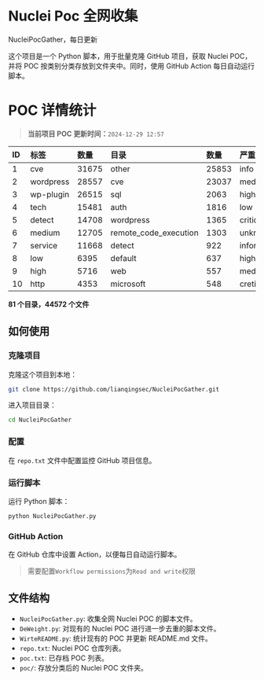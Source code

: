# Nuclei Poc 全网收集
NucleiPocGather，每日更新

这个项目是一个 Python 脚本，用于批量克隆 GitHub 项目，获取 Nuclei POC，并将 POC 按类别分类存放到文件夹中。同时，使用 GitHub Action 每日自动运行脚本。
# POC 详情统计

> **当前项目 POC 更新时间：**`2024-12-29 12:57`

| ID | 标签      | 数量 | 目录       | 数量 | 严重性   | 数量 |
|:---| :-------- | :--- | :--------- | :--- | :------- | :--- |
| 1 | cve | 31675 | other | 25853 | info | 20549 |
| 2 | wordpress | 28557 | cve | 23037 | medium | 17178 |
| 3 | wp-plugin | 26515 | sql | 2063 | high | 11623 |
| 4 | tech | 15481 | auth | 1816 | low | 7459 |
| 5 | detect | 14708 | wordpress | 1365 | critical | 5870 |
| 6 | medium | 12705 | remote_code_execution | 1303 | unknown | 62 |
| 7 | service | 11668 | detect | 922 | informative | 18 |
| 8 | low | 6395 | default | 637 | hight | 15 |
| 9 | high | 5716 | web | 557 | meduim | 10 |
| 10 | http | 4353 | microsoft | 548 | cretical | 2 |

**81 个目录，44572 个文件**
## 如何使用

### 克隆项目

克隆这个项目到本地：

```bash
git clone https://github.com/lianqingsec/NucleiPocGather.git
```

进入项目目录：

```bash
cd NucleiPocGather
```

### 配置

在 `repo.txt` 文件中配置监控 GitHub 项目信息。

### 运行脚本

运行 Python 脚本：

```bash
python NucleiPocGather.py
```

### GitHub Action

在 GitHub 仓库中设置 Action，以便每日自动运行脚本。

> 需要配置`Workflow permissions`为`Read and write`权限

## 文件结构

- `NucleiPocGather.py`: 收集全网 Nuclei POC 的脚本文件。
- `DeWeight.py`: 对现有的 Nuclei POC 进行进一步去重的脚本文件。
- `WirteREADME.py`: 统计现有的 POC 并更新 README.md 文件。
- `repo.txt`: Nuclei POC 仓库列表。
- `poc.txt`: 已存档 POC 列表。
- `poc/`: 存放分类后的 Nuclei POC 文件夹。

